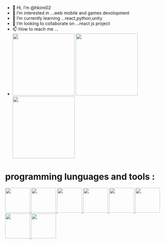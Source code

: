 - 👋 Hi, I’m @hkimi02
- 👀 I’m interested in ...web mobile and games devolopment
- 🌱 I’m currently learning ...react,python,unity
- 💞️ I’m looking to collaborate on ...react js project 
- 📫 How to reach me ...
- <a href="https://www.linkedin.com/in/mohamed-amin-hkimi-18ba1b229/"><img src="https://img.icons8.com/color/344/linkedin.png" height=200px width=200px></a>
<a href="https://www.instagram.com/hkimi_amin/"><img src="https://img.icons8.com/color/2x/instagram-new.png" height=200px width=200px></a>
<a href="https://www.facebook.com/mohamedamin.hkimi.5/"><img src="https://img.icons8.com/color/2x/facebook.png" height=200px width=200px></a>
<!---
hkimi02/hkimi02 is a ✨ special ✨ repository because its `README.md` (this file) appears on your GitHub profile.
You can click the Preview link to take a look at your changes.
--->
<h1>programming lunguages and tools : </h1>
<a href="https://devdocs.io/c/"><img src="https://img.icons8.com/color/452/c-programming.png" height=80px width=80px>
<a href="https://www.javascript.com"><img src="https://img.icons8.com/color/344/javascript--v1.png" height=80px width=80px>
<a href="https://www.python.org"><img src="https://img.icons8.com/color/344/python--v1.png" height=80px width=80px>
<a href="https://html.com"><img src="https://img.icons8.com/color/344/html-5--v1.png" height=80px width=80px>
<a href="https://developer.mozilla.org/fr/docs/Web/CSS"><img src="https://img.icons8.com/color/344/css3.png" height=80px width=80px>
<a href="https://www.php.net"><img src="https://img.icons8.com/officel/344/php-logo.png" height=80px width=80px>
 <a href="https://git-scm.com"><img src="https://img.icons8.com/color/344/git.png" height=80px width=80px>
    <a href="https://getbootstrap.com"><img src="https://img.icons8.com/color/344/bootstrap.png" height=80px width=80px>
